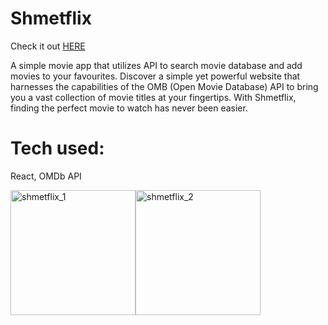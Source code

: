 # Shmetflix

Check it out <a href="https://shmetflix.netlify.app/">HERE</a>

A simple movie app that utilizes API to search movie database and add movies to your favourites.
Discover a simple yet powerful website that harnesses the capabilities of the OMB (Open Movie Database) API to bring you a vast collection of movie titles at your fingertips. With Shmetflix, finding the perfect movie to watch has never been easier.

# Tech used: 

React, OMDb API

<img width="200" alt="shmetflix_1" src="https://github.com/AnastasiiaAsti/shmetflix/assets/97631462/924eccb6-b2aa-4bcd-ba9b-dee0d2b047bb"><img width="200" alt="shmetflix_2" src="https://github.com/AnastasiiaAsti/shmetflix/assets/97631462/b401effc-54cd-4477-94e5-eae7eb18cf0d">
